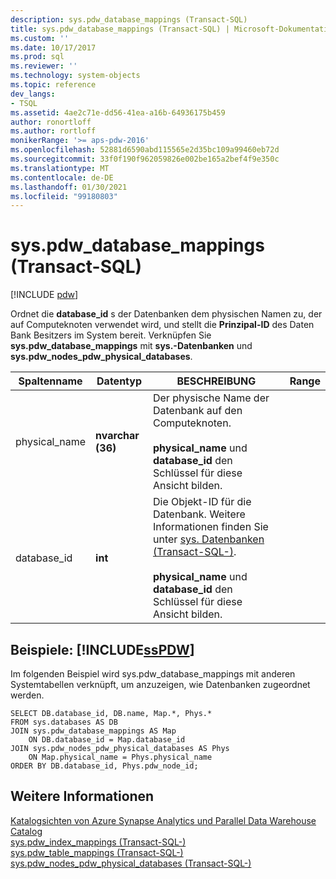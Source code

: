 ```yaml
---
description: sys.pdw_database_mappings (Transact-SQL)
title: sys.pdw_database_mappings (Transact-SQL) | Microsoft-Dokumentation
ms.custom: ''
ms.date: 10/17/2017
ms.prod: sql
ms.reviewer: ''
ms.technology: system-objects
ms.topic: reference
dev_langs:
- TSQL
ms.assetid: 4ae2c71e-dd56-41ea-a16b-64936175b459
author: ronortloff
ms.author: rortloff
monikerRange: '>= aps-pdw-2016'
ms.openlocfilehash: 52881d6590abd115565e2d35bc109a99460eb72d
ms.sourcegitcommit: 33f0f190f962059826e002be165a2bef4f9e350c
ms.translationtype: MT
ms.contentlocale: de-DE
ms.lasthandoff: 01/30/2021
ms.locfileid: "99180803"
---
```

# <a name="syspdw_database_mappings-transact-sql"></a>sys.pdw_database_mappings (Transact-SQL)
[!INCLUDE [pdw](../../includes/applies-to-version/pdw.md)]

  Ordnet die **database_id** s der Datenbanken dem physischen Namen zu, der auf Computeknoten verwendet wird, und stellt die **Prinzipal-ID** des Daten Bank Besitzers im System bereit. Verknüpfen Sie **sys.pdw_database_mappings** mit **sys.-Datenbanken** und **sys.pdw_nodes_pdw_physical_databases**.  
  
|Spaltenname|Datentyp|BESCHREIBUNG|Range|  
|-----------------|---------------|-----------------|-----------|  
|physical_name|**nvarchar (36)**|Der physische Name der Datenbank auf den Computeknoten.<br /><br /> **physical_name** und **database_id** den Schlüssel für diese Ansicht bilden.||  
|database_id|**int**|Die Objekt-ID für die Datenbank. Weitere Informationen finden Sie unter [sys. Datenbanken &#40;Transact-SQL-&#41;](../../relational-databases/system-catalog-views/sys-databases-transact-sql.md).<br /><br /> **physical_name** und **database_id** den Schlüssel für diese Ansicht bilden.||  
  
## <a name="examples-sspdw"></a>Beispiele: [!INCLUDE[ssPDW](../../includes/sspdw-md.md)]  
 Im folgenden Beispiel wird sys.pdw_database_mappings mit anderen Systemtabellen verknüpft, um anzuzeigen, wie Datenbanken zugeordnet werden.  
  
```  
SELECT DB.database_id, DB.name, Map.*, Phys.*   
FROM sys.databases AS DB  
JOIN sys.pdw_database_mappings AS Map  
    ON DB.database_id = Map.database_id  
JOIN sys.pdw_nodes_pdw_physical_databases AS Phys  
    ON Map.physical_name = Phys.physical_name  
ORDER BY DB.database_id, Phys.pdw_node_id;  
```  
  
## <a name="see-also"></a>Weitere Informationen  
 [Katalogsichten von Azure Synapse Analytics und Parallel Data Warehouse Catalog](../../relational-databases/system-catalog-views/sql-data-warehouse-and-parallel-data-warehouse-catalog-views.md)   
 [sys.pdw_index_mappings &#40;Transact-SQL-&#41;](../../relational-databases/system-catalog-views/sys-pdw-index-mappings-transact-sql.md)   
 [sys.pdw_table_mappings &#40;Transact-SQL-&#41;](../../relational-databases/system-catalog-views/sys-pdw-table-mappings-transact-sql.md)   
 [sys.pdw_nodes_pdw_physical_databases &#40;Transact-SQL-&#41;](../../relational-databases/system-catalog-views/sys-pdw-nodes-pdw-physical-databases-transact-sql.md)  
  
  

